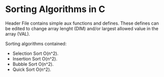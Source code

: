 # Sorting Algorithms in C
Header File contains simple aux functions and defines.
These defines can be edited to change array lenght (DIM) and/or largest allowed value in the array (VAL).

Sorting algorithms contained:
 - Selection Sort O(n^2).
 - Insertion Sort O(n^2).
 - Bubble Sort O(n^2).
 - Quick Sort O(n^2).
